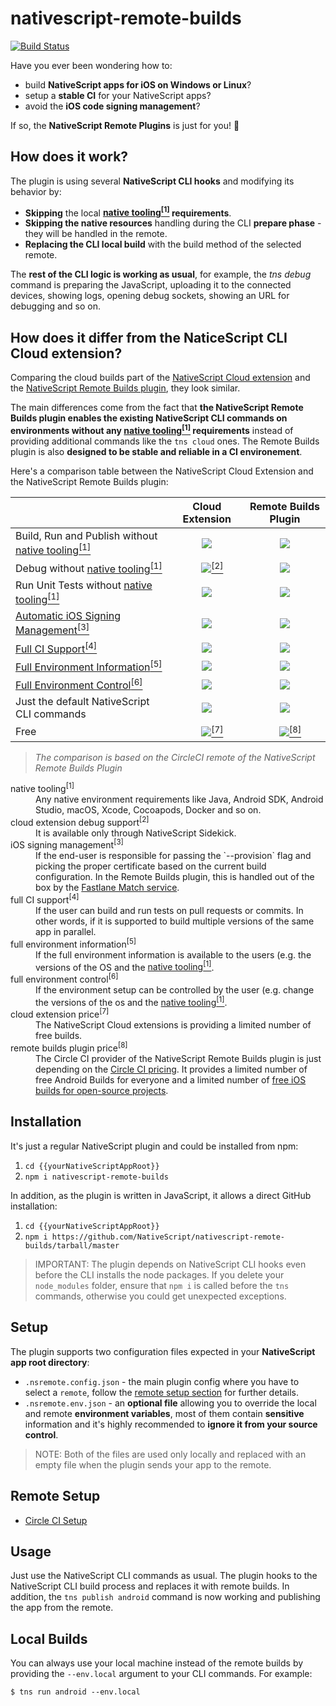 # nativescript-remote-builds

[![Build Status](https://travis-ci.com/NativeScript/nativescript-remote-builds.svg?branch=master)](https://travis-ci.com/NativeScript/nativescript-remote-builds)

Have you ever been wondering how to:
* build **NativeScript apps for iOS on Windows or Linux**?
* setup a **stable CI** for your NativeScript apps?
* avoid the **iOS code signing management**?

If so, the **NativeScript Remote Plugins** is just for you! :rocket:

## How does it work?

The plugin is using several **NativeScript CLI hooks** and modifying its behavior by:
* **Skipping** the local **[native tooling<sup>[1]</sup>](#tooling) requirements**.
* **Skipping the native resources** handling during the CLI **prepare phase** - they will be handled in the remote.
* **Replacing the CLI local build** with the build method of the selected remote.

The **rest of the CLI logic is working as usual**, for example, the *tns debug* command is preparing the JavaScript, uploading it to the connected devices, showing logs, opening debug sockets, showing an URL for debugging and so on.

## How does it differ from the NaticeScript CLI Cloud extension?

Comparing the cloud builds part of the [NativeScript Cloud extension](https://github.com/NativeScript/nativescript-cloud) and the [NativeScript Remote Builds plugin](https://github.com/NativeScript/nativescript-remote-builds), they look similar.

The main differences come from the fact that **the NativeScript Remote Builds plugin enables the existing NativeScript CLI commands on environments without any [native tooling<sup>[1]</sup>](#tooling) requirements** instead of providing additional commands like the `tns cloud` ones. The Remote Builds plugin is also **designed to be stable and reliable in a CI environement**.

Here's a comparison table between the NativeScript Cloud Extension and the NativeScript Remote Builds plugin:

|                                                                        |                 Cloud Extension               | Remote Builds Plugin |
| :---                                                                   |                      :---:                    |         :---:        |
| Build, Run and Publish without [native tooling<sup>[1]</sup>](#tooling)|               ![](https://i.imgur.com/v9VEBbf.png)              |  ![](https://i.imgur.com/v9VEBbf.png)  |
| Debug without [native tooling<sup>[1]</sup>](#tooling)                 |&nbsp;&nbsp;&nbsp;&nbsp;![](https://i.imgur.com/88WLiNS.png)[<sup>[2]</sup>](#cloudDebug)|  ![](https://i.imgur.com/v9VEBbf.png)  |
| Run Unit Tests without [native tooling<sup>[1]</sup>](#tooling)                  |                       ![](https://i.imgur.com/JcfimjC.png)                     |  ![](https://i.imgur.com/v9VEBbf.png)  |
| [Automatic iOS Signing Management<sup>[3]</sup>](#signing)                       |                       ![](https://i.imgur.com/JcfimjC.png)                     |  ![](https://i.imgur.com/v9VEBbf.png)  |
| [Full CI Support<sup>[4]</sup>](#ci)                              |                       ![](https://i.imgur.com/JcfimjC.png)                     |  ![](https://i.imgur.com/v9VEBbf.png)  |
| [Full Environment Information<sup>[5]</sup>](#envInfo)                 |                       ![](https://i.imgur.com/JcfimjC.png)                     |  ![](https://i.imgur.com/v9VEBbf.png)  |
| [Full Environment Control<sup>[6]</sup>](#envControl)                     |                       ![](https://i.imgur.com/JcfimjC.png)                     |  ![](https://i.imgur.com/v9VEBbf.png)  |
| Just the default NativeScript CLI commands                 |                       ![](https://i.imgur.com/JcfimjC.png)                     |  ![](https://i.imgur.com/v9VEBbf.png)  |
| Free                                                       |&nbsp;&nbsp;&nbsp;&nbsp;![](https://i.imgur.com/88WLiNS.png)[<sup>[7]</sup>](#cloudPrice)|&nbsp;&nbsp;&nbsp;&nbsp;![](https://i.imgur.com/88WLiNS.png)[<sup>[8]</sup>](#pluginPrice)|

> *The comparison is based on the CircleCI remote of the NativeScript Remote Builds Plugin*

<dl>
  <dt><span id="tooling">native tooling<sup>[1]</sup></span></dt>
  <dd>Any native environment requirements like Java, Android SDK, Android Studio, macOS, Xcode, Cocoapods, Docker and so on.</dd>

  <dt><span id="cloudDebug">cloud extension debug support<sup>[2]</sup></span></dt>
  <dd>It is available only through NativeScript Sidekick.</dd>

  <dt><span id="signing">iOS signing management<sup>[3]</sup></span></dt>
  <dd>If the end-user is responsible for passing the `--provision` flag and picking the proper certificate based on the current build configuration. In the Remote Builds plugin, this is handled out of the box by the <a href="https://docs.fastlane.tools/actions/match/">Fastlane Match service</a>.</dd>

  <dt><span id="ci">full CI support<sup>[4]</sup></span></dt>
  <dd>If the user can build and run tests on pull requests or commits. In other words, if it is supported to build multiple versions of the same app in parallel.</dd>

  <dt><span id="envInfo">full environment information<sup>[5]</sup></span></dt>
  <dd>If the full environment information is available to the users (e.g. the versions of the OS and the <a href="#tooling">native tooling<sup>[1]</sup></a>.</dd>

  <dt><span id="envControl">full environment control<sup>[6]</sup></span></dt>
  <dd>If the environment setup can be controlled by the user (e.g. change the versions of the os and the <a href="#tooling">native tooling<sup>[1]</sup></a>.</dd>

  <dt><span id="cloudPrice">cloud extension price<sup>[7]</sup></span></dt>
  <dd>The NativeScript Cloud extensions is providing a limited number of free builds.</dd>

  <dt><span id="pluginPrice">remote builds plugin price<sup>[8]</sup></span></dt>
  <dd>The Circle CI provider of the NativeScript Remote Builds plugin is just depending on the <a href="https://circleci.com/pricing/">Circle CI pricing</a>. It provides a limited number of free Android Builds for everyone and a limited number of <a href="https://circleci.com/open-source/">free iOS builds for open-source projects</a>.</dd>
</dl>


## Installation

It's just a regular NativeScript plugin and could be installed from npm:
1) `cd {{yourNativeScriptAppRoot}}`
2) `npm i nativescript-remote-builds`

In addition, as the plugin is written in JavaScript, it allows a direct GitHub installation:
1) `cd {{yourNativeScriptAppRoot}}`
2) `npm i https://github.com/NativeScript/nativescript-remote-builds/tarball/master`

> IMPORTANT: The plugin depends on NativeScript CLI hooks even before the CLI installs the node packages. If you delete your `node_modules` folder, ensure that `npm i` is called before the `tns` commands, otherwise you could get unexpected exceptions. 

## Setup

The plugin supports two configuration files expected in your **NativeScript app root directory**:

* `.nsremote.config.json` - the main plugin config where you have to select a `remote`, follow the [remote setup section](#remote-setup) for further details.
* `.nsremote.env.json` - an **optional file** allowing you to override the local and remote **environment variables**, most of them contain **sensitive** information and it's highly recommended to **ignore it from your source control**. 

> NOTE: Both of the files are used only locally and replaced with an empty file when the plugin sends your app to the remote.

## Remote Setup

* [Circle CI Setup](docs/CIRCLECI.md)

## Usage

Just use the NativeScript CLI commands as usual. The plugin hooks to the NativeScript CLI build process and replaces it with remote builds. In addition, the `tns publish android` command is now working and publishing the app from the remote.

## Local Builds

You can always use your local machine instead of the remote builds by providing the `--env.local` argument to your CLI commands. For example:

`$ tns run android --env.local`